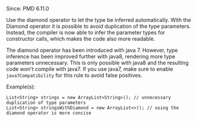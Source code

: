 Since: PMD 6.11.0

Use the diamond operator to let the type be inferred automatically. With the Diamond operator it is possible
to avoid duplication of the type parameters.
Instead, the compiler is now able to infer the parameter types for constructor calls,
which makes the code also more readable.

The diamond operator has been introduced with java 7. However, type inference has been improved further
with java8, rendering more type parameters unnecessary. This is only possible with java8 and the resulting
code won't compile with java7. If you use java7, make sure to enable `java7Compatibility` for this rule to avoid
false positives.

Example(s):
```
List<String> strings = new ArrayList<String>(); // unnecessary duplication of type parameters
List<String> stringsWithDiamond = new ArrayList<>(); // using the diamond operator is more concise
```

